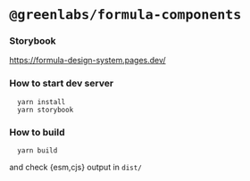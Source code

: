 # `@greenlabs/formula-components`

### Storybook

https://formula-design-system.pages.dev/

### How to start dev server

```shell
  yarn install
  yarn storybook
```

### How to build

```shell
  yarn build
```

and check {esm,cjs} output in `dist/`

